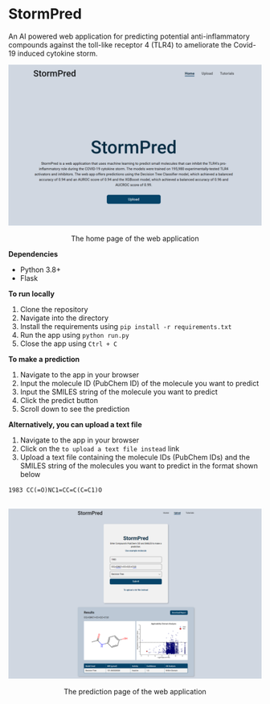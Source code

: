 # StormPred

An AI powered web application for predicting potential anti-inflammatory compounds against the toll-like receptor 4 (TLR4) to ameliorate the Covid-19 induced cytokine storm.

![Home Page](images/homepage.png)
<p style="text-align:center;">The home page of the web application<p>

**Dependencies**  

* Python 3.8+
* Flask

**To run locally**

1. Clone the repository
2. Navigate into the directory 
3. Install the requirements using `pip install -r requirements.txt`
4. Run the app using `python run.py`
5. Close the app using `Ctrl + C`

**To make a prediction**
1. Navigate to the app in your browser
2. Input the molecule ID (PubChem ID) of the molecule you want to predict
3. Input the SMILES string of the molecule you want to predict
4. Click the predict button
5. Scroll down to see the prediction

**Alternatively, you can upload a text file**
1. Navigate to the app in your browser
2. Click on the `to upload a text file instead` link
3. Upload a text file containing the molecule IDs (PubChem IDs) and the SMILES string of the molecules you want to predict in the format shown below
```
1983 CC(=O)NC1=CC=C(C=C1)O


```

![Prediction Page](images/upload.png)
<p style="text-align:center;">The prediction page of the web application<p>

